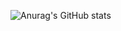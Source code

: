 ![Anurag's GitHub stats](https://github-readme-stats.vercel.app/api?username=prthik&show_icons=true&theme=transparent&title_color=ff005d&title_card=ffffff)

